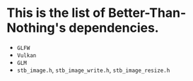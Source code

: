 # This is the list of Better-Than-Nothing's dependencies.

- `GLFW`
- `Vulkan`
- `GLM`
- `stb_image.h`, `stb_image_write.h`, `stb_image_resize.h`
